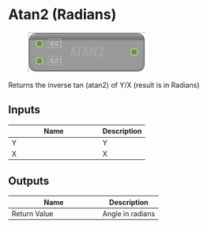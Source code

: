 # Atan2 (Radians)

<div align="left" data-full-width="false">

<figure><img src="Atan2_(Radians).png" alt=""><figcaption></figcaption></figure>

</div>

Returns the inverse tan (atan2) of Y/X (result is in Radians)

## Inputs

<table>
<thead><tr><th width="170">Name</th><th>Description</th></tr></thead>
<tbody>
<tr><td>Y</td><td>Y</td></tr>
<tr><td>X</td><td>X</td></tr>
</tbody>
</table>

## Outputs

<table>
<thead><tr><th width="170">Name</th><th>Description</th></tr></thead>
<tbody>
<tr><td>Return Value</td><td>Angle in radians</td></tr>
</tbody>
</table>
